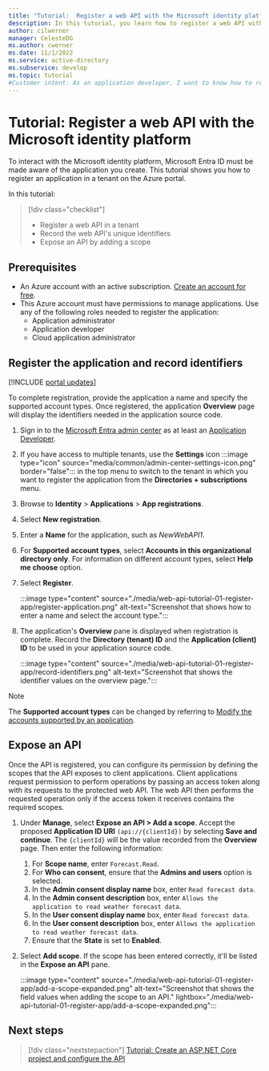 ```yaml
---
title: "Tutorial:  Register a web API with the Microsoft identity platform"
description: In this tutorial, you learn how to register a web API with the Microsoft identity platform.
author: cilwerner
manager: CelesteDG
ms.author: cwerner
ms.date: 11/1/2022
ms.service: active-directory
ms.subservice: develop
ms.topic: tutorial
#Customer intent: As an application developer, I want to know how to register my application with the Microsoft identity platform so that the security token service can issue access tokens to client applications that request them.
---
```


# Tutorial: Register a web API with the Microsoft identity platform

To interact with the Microsoft identity platform, Microsoft Entra ID must be made aware of the application you create. This tutorial shows you how to register an application in a tenant on the Azure portal.

In this tutorial:

> [!div class="checklist"]
> * Register a web API in a tenant
> * Record the web API's unique identifiers
> * Expose an API by adding a scope

## Prerequisites

* An Azure account with an active subscription. [Create an account for free](https://azure.microsoft.com/free/).
* This Azure account must have permissions to manage applications. Use any of the following roles needed to register the application:
  * Application administrator
  * Application developer
  * Cloud application administrator

## Register the application and record identifiers

[!INCLUDE [portal updates](~/includes/portal-update.md)]

To complete registration, provide the application a name and specify the supported account types. Once registered, the application **Overview** page will display the identifiers needed in the application source code.

1. Sign in to the [Microsoft Entra admin center](https://entra.microsoft.com) as at least an [Application Developer](~/identity/role-based-access-control/permissions-reference.md#application-developer).
1. If you have access to multiple tenants, use the **Settings** icon :::image type="icon" source="media/common/admin-center-settings-icon.png" border="false"::: in the top menu to switch to the tenant in which you want to register the application from the **Directories + subscriptions** menu.
1. Browse to **Identity** > **Applications** > **App registrations**.
1. Select **New registration**.
1. Enter a **Name** for the application, such as *NewWebAPI1*.
1. For **Supported account types**, select **Accounts in this organizational directory only**. For information on different account types, select **Help me choose** option.
1. Select **Register**.

    :::image type="content" source="./media/web-api-tutorial-01-register-app/register-application.png" alt-text="Screenshot that shows how to enter a name and select the account type.":::

1. The application's **Overview** pane is displayed when registration is complete. Record the **Directory (tenant) ID** and the **Application (client) ID** to be used in your application source code.

    :::image type="content" source="./media/web-api-tutorial-01-register-app/record-identifiers.png" alt-text="Screenshot that shows the identifier values on the overview page.":::

>[!NOTE]
> The **Supported account types** can be changed by referring to [Modify the accounts supported by an application](howto-modify-supported-accounts.md).

## Expose an API

Once the API is registered, you can configure its permission by defining the scopes that the API exposes to client applications. Client applications request permission to perform operations by passing an access token along with its requests to the protected web API. The web API then performs the requested operation only if the access token it receives contains the required scopes.

1. Under **Manage**, select **Expose an API > Add a scope**. Accept the proposed **Application ID URI** `(api://{clientId})` by selecting **Save and continue**. The `{clientId}` will be the value recorded from the **Overview** page. Then enter the following information:
    1. For **Scope name**, enter `Forecast.Read`.
    1. For **Who can consent**, ensure that the **Admins and users** option is selected.
    1. In the **Admin consent display name** box, enter `Read forecast data`.
    1. In the **Admin consent description** box, enter `Allows the application to read weather forecast data`.
    1. In the **User consent display name** box, enter `Read forecast data`.
    1. In the **User consent description** box, enter `Allows the application to read weather forecast data`.
    1. Ensure that the **State** is set to **Enabled**.
1. Select **Add scope**. If the scope has been entered correctly, it'll be listed in the **Expose an API** pane.

    :::image type="content" source="./media/web-api-tutorial-01-register-app/add-a-scope-expanded.png" alt-text="Screenshot that shows the field values when adding the scope to an API." lightbox="./media/web-api-tutorial-01-register-app/add-a-scope-expanded.png":::

## Next steps

> [!div class="nextstepaction"]
> [Tutorial: Create an ASP.NET Core project and configure the API](web-api-tutorial-02-prepare-api.md)
